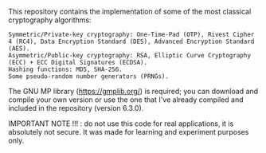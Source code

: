 This repository contains the implementation of some of the most classical cryptography algorithms:

    Symmetric/Private-key cryptography: One-Time-Pad (OTP), Rivest Cipher 4 (RC4), Data Encryption Standard (DES), Advanced Encryption Standard (AES).
    Asymmetric/Public-key cryptography: RSA, Elliptic Curve Cryptography (ECC) + ECC Digital Signatures (ECDSA).
    Hashing functions: MD5, SHA-256.
    Some pseudo-random number generators (PRNGs).

The GNU MP library (https://gmplib.org/) is required; you can download and compile your own version or use the one that I've already compiled and included in the repository (version 6.3.0).

IMPORTANT NOTE !!! : do not use this code for real applications, it is absolutely not secure. It was made for learning and experiment purposes only.